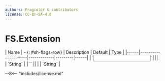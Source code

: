 ```yaml
---
authors: Fragcolor & contributors
license: CC-BY-SA-4.0
---
```



# FS.Extension

<div class="sh-parameters" markdown="1">
| Name | - {: #sh-flags-row} | Description | Default | Type |
|------|---------------------|-------------|---------|------|
| `<input>` || | | `String` |
| `<output>` || | | `String` |

</div>



--8<-- "includes/license.md"
